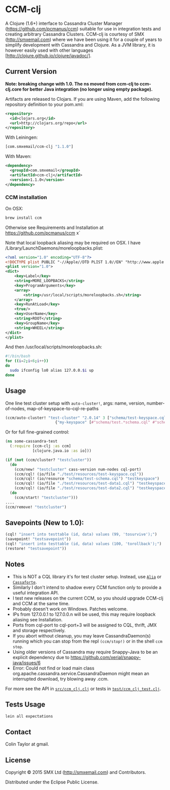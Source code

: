 # CCM-clj

A Clojure (1.6+) interface to Cassandra Cluster Manager (https://github.com/pcmanus/ccm) suitable for use in integration tests and creating arbitrary Cassandra Clusters.
CCM-clj is courtesy of SMX (http://smxemail.com) where we have been using it for a couple of years to simplify development with Cassandra and Clojure.
As a JVM library, it is however easily used with other languages [http://clojure.github.io/clojure/javadoc/].

## Current Version

**Note: breaking change with 1.0. The ns moved from ccm-clj to ccm-clj.core for better Java integration (no longer using empty package).**

Artifacts are released to Clojars. If you are using Maven, add the following repository definition to your pom.xml:


```xml
<repository>
  <id>clojars.org</id>
  <url>http://clojars.org/repo</url>
</repository>
```

With Leiningen:

```clojure
[com.smxemail/ccm-clj "1.1.0"]
```

With Maven:

```xml
<dependency>
  <groupId>com.smxemail</groupId>
  <artifactId>ccm-clj</artifactId>
  <version>1.1.0</version>
</dependency>
```

### CCM installation

On OSX:
```bash
brew install ccm
```
Otherwise see Requirements and Installation at https://github.com/pcmanus/ccm x`

Note that local loopback aliasing may be required on OSX.
I have /Library/LaunchDaemons/moreloopbacks.plist:

```xml
<?xml version="1.0" encoding="UTF-8"?>
<!DOCTYPE plist PUBLIC "-//Apple//DTD PLIST 1.0//EN" "http://www.apple.com/DTDs/PropertyList-1.0.dtd">
<plist version="1.0">
<dict>
	<key>Label</key>
	<string>MORE_LOOPBACKS</string>
	<key>ProgramArguments</key>
	<array>
		<string>/usr/local/scripts/moreloopbacks.sh</string>
	</array>
	<key>RunAtLoad</key>
	<true/>
	<key>UserName</key>
	<string>ROOT</string>
	<key>GroupName</key>
	<string>WHEEL</string>
</dict>
</plist>
```

And then /usr/local/scripts/moreloopbacks.sh:
```bash
#!/bin/bash
for ((i=2;i<6;i++))
do
  sudo ifconfig lo0 alias 127.0.0.$i up
done
```

## Usage

One line test cluster setup with  `auto-cluster!`, args: name, version, number-of-nodes, map-of-keyspace-to-cql-re-paths

```clojure
(ccm/auto-cluster! "test-cluster" "2.0.14" 3 ["schema/test-keyspace.cql"
                      {"my-keyspace" [#"schema/test.*schema.cql" #"schema/test.*data.cql"]})

```

Or for full fine-grained control:

```clojure
(ns some-cassandra-test
  (:require [ccm-clj :as ccm]
            [clojure.java.io :as io]))

(if (not (ccm/cluster? "testcluster"))
  (do
    (ccm/new! "testcluster" cass-version num-nodes cql-port)
    (ccm/cql! (io/file "./test/resources/test-keyspace.cql"))
    (ccm/cql! (io/resource "schema/test-schema.cql") "testkeyspace")
    (ccm/cql! (io/file "./test/resources/test-data1.cql") "testkeyspace")
    (ccm/cql! (io/file "./test/resources/test-data2.cql") "testkeyspace"))
  (do
    (ccm/start! "testcluster")))
....
(ccm/remove! "testcluster")
```

## Savepoints (New to 1.0):

```clojure
(cql! "insert into testtable (id, data) values (99, 'tosurvive');")
(savepoint! "testsavepoint"))
(cql! "insert into testtable (id, data) values (100, 'torollback');")
(restore! "testsavepoint"))
```

## Notes

- This is NOT a CQL library it's for test cluster setup. Instead, use [`Alia`](https://github.com/mpenet/alia) or [`Cassaforte`](https://github.com/clojurewerkz/cassaforte).
- Similarly I don't intend to shadow every CCM function only to provide a useful integration API.
- I test new releases on the current CCM, so you should upgrade CCM-clj and CCM at the same time.
- Probably doesn't work on Windows. Patches welcome.
- IPs from 127.0.0.1 to 127.0.0.n will be used, this may require loopback aliasing see Installation.
- Ports from cql-port to cql-port+3 will be assigned to CQL, thrift, JMX and storage respectively.
- If you abort without cleanup, you may leave CassandraDaemon(s) running which you can stop from the repl `(ccm/stop!)` or in the shell `ccm stop`.
- Using older versions of Cassandra may require Snappy-Java to be an explicit dependency due to https://github.com/xerial/snappy-java/issues/6
- Error: Could not find or load main class org.apache.cassandra.service.CassandraDaemon might mean an interrupted download, try blowing away .ccm.

For more see the API in [`src/ccm_clj.clj`](src/ccm_clj.clj) or tests in [`test/ccm_clj_test.clj`](test/ccm_clj_test.clj).

## Tests Usage

```clojure
lein all expectations
```

## Contact

Colin Taylor at gmail.

## License

Copyright © 2015 SMX Ltd (http://smxemail.com) and Contributors.

Distributed under the Eclipse Public License.

